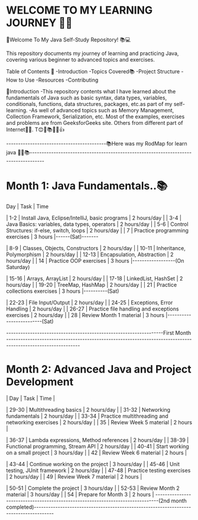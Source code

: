 
# WELCOME TO MY LEARNING JOURNEY 🐱‍🏍


🎇Welcome To My Java Self-Study Repository! 📚💻

This repository documents my journey of learning and practicing Java, covering various beginner to advanced topics and exercises.

Table of Contents 📑 
-Introduction -Topics Covered📚 
-Project Structure
-How to Use 
-Resources
-Contributing

🌟Introduction -This repository contents what I have learned about the fundamentals of Java such as basic syntax, data types, variables, conditionals, functions, data structures, packages, etc.as part of my self-learning. -As well of advanced topics such as Memory Management, Collection Framework, Serialization, etc. Most of the examples, exercises and problems are from GeeksforGeeks site. Others from different part of Internet🐱‍🏍. T😊🎇📚🐱‍🏍👍

------------------------------------------📚Here was my RodMap for learn java 🐱‍🏍📚------------------------------------------------------------------------------------

# Month 1: Java Fundamentals..📚

Day |	Task | Time

| 1-2 | Install Java, Eclipse/IntelliJ, basic programs | 2 hours/day |
| 3-4 | Java Basics: variables, data types, operators | 2 hours/day |
| 5-6 | Control Structures: if-else, switch, loops | 2 hours/day |
| 7 | Practice programming exercises | 3 hours |------(Sat)-------

| 8-9 | Classes, Objects, Constructors | 2 hours/day |
| 10-11 | Inheritance, Polymorphism | 2 hours/day |
| 12-13 | Encapsulation, Abstraction | 2 hours/day | 
| 14 | Practice OOP exercises | 3 hours |------------------(On Saturday)

| 15-16 | Arrays, ArrayList | 2 hours/day |
| 17-18 | LinkedList, HashSet | 2 hours/day |
| 19-20 | TreeMap, HashMap | 2 hours/day | 
| 21 | Practice collections exercises | 3 hours |----------(Sat)

| 22-23 | File Input/Output | 2 hours/day |
| 24-25 | Exceptions, Error Handling | 2 hours/day | 
| 26-27 | Practice file handling and exceptions exercises | 2 hours/day | 
| 28 | Review Month 1 material | 3 hours |-------------------------(Sat)

------------------------------------------------------------------First Month -------------------------------------------------------------------------------------------------------------

# Month 2: Advanced Java and Project Development

| Day |	Task | Time |

| 29-30 | Multithreading basics | 2 hours/day | 
| 31-32 | Networking fundamentals | 2 hours/day | 
| 33-34 | Practice multithreading and networking exercises | 2 hours/day |
| 35 | Review Week 5 material | 2 hours |

| 36-37 | Lambda expressions, Method references | 2 hours/day |
| 38-39 | Functional programming, Stream API | 2 hours/day | 
| 40-41 | Start working on a small project | 3 hours/day |
| 42 | Review Week 6 material | 2 hours |

| 43-44 | Continue working on the project | 3 hours/day |
| 45-46 | Unit testing, JUnit framework | 2 hours/day | 
| 47-48 | Practice testing exercises | 2 hours/day |
| 49 | Review Week 7 material | 2 hours |

| 50-51 | Complete the project | 3 hours/day |
| 52-53 | Review Month 2 material | 3 hours/day | 
| 54 | Prepare for Month 3 | 2 hours | 
-------------------------------------------------------------------------------(2nd month completed)--------------------------------------------------------------------------------------

